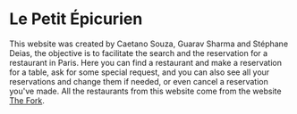 # Le Petit Épicurien

This website was created by Caetano Souza, Guarav Sharma and Stéphane Deias,
the objective is to facilitate the search and the reservation for a restaurant in Paris. Here you can find a restaurant and make a reservation for a table, ask for some special request, and you can also see all your reservations and change them if needed, or even cancel a reservation you've made. All the restaurants from this website come from the website [The Fork](https://www.thefork.fr/).
